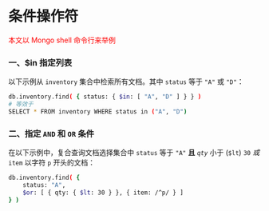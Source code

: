 # 条件操作符

<font color='red'>本文以 Mongo shell 命令行来举例</font>

### 一、$in 指定列表

以下示例从 `inventory` 集合中检索所有文档。其中 `status` 等于 `"A"` 或 `"D"`：

```bash
db.inventory.find( { status: { $in: [ "A", "D" ] } } )
# 等效于
SELECT * FROM inventory WHERE status in ("A", "D")
```

### 二、指定 `AND` 和 `OR` 条件

在以下示例中，复合查询文档选择集合中 `status` 等于 `"A"` **且** _`qty`_ 小于 (`$lt`) `30` _或_ `item` 以字符 `p` 开头的文档：

```bash
db.inventory.find( {
    status: "A",
    $or: [ { qty: { $lt: 30 } }, { item: /^p/ } ]
} )
```
